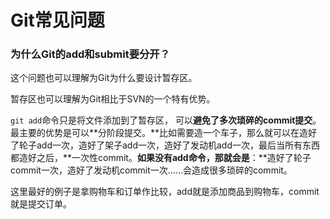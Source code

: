 # Git常见问题

### 为什么Git的add和submit要分开？

这个问题也可以理解为Git为什么要设计暂存区。

暂存区也可以理解为Git相比于SVN的一个特有优势。

`git add`命令只是将文件添加到了暂存区， 可以**避免了多次琐碎的commit提交**。最主要的优势是可以**分阶段提交。**比如需要造一个车子，那么就可以在造好了轮子add一次，造好了架子add一次，造好了发动机add一次，最后当所有东西都造好之后，**一次性commit。**如果没有add命令，那就会是**：**造好了轮子commit一次，造好了发动机commit一次……会造成很多琐碎的commit。

这里最好的例子是拿购物车和订单作比较，add就是添加商品到购物车，commit就是提交订单。

